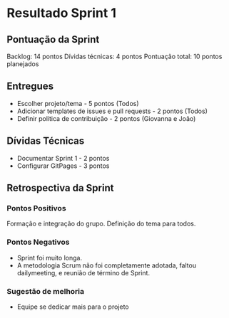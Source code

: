 # Resultado Sprint 1
## Pontuação da Sprint
Backlog: 14 pontos
Dívidas técnicas: 4 pontos
Pontuação total: 10 pontos planejados

## Entregues
- Escolher projeto/tema - 5 pontos (Todos)
- Adicionar templates de issues e pull requests - 2 pontos (Todos)
- Definir política de contribuição - 2 pontos (Giovanna e João)

## Dívidas Técnicas
- Documentar Sprint 1 - 2 pontos
- Configurar GitPages - 3 pontos

## Retrospectiva da Sprint
### Pontos Positivos
Formação e integração do grupo.
Definição do tema para todos.

### Pontos Negativos
- Sprint foi muito longa. 
- A metodologia Scrum não foi completamente adotada, faltou dailymeeting, e reunião de término de Sprint.
### Sugestão de melhoria
- Equipe se dedicar mais para o projeto